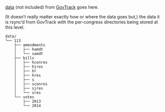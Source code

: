 [data](https://www.govtrack.us/developers/data) (not included) from
[GovTrack](https://www.govtrack.us) goes here.

(It doesn&rsquo;t really matter exactly how or where the data goes but,) the
data it is rsync&rsquo;d from GovTrack with the per-congress directories being
stored at this level.

```
data/
└── 113
    ├── amendments
    │   ├── hamdt
    │   └── samdt
    ├── bills
    │   ├── hconres
    │   ├── hjres
    │   ├── hr
    │   ├── hres
    │   ├── s
    │   ├── sconres
    │   ├── sjres
    │   └── sres
    └── votes
        ├── 2013
        └── 2014
```
